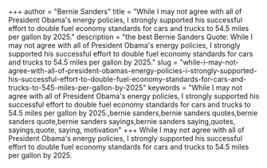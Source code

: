+++
author = "Bernie Sanders"
title = "While I may not agree with all of President Obama's energy policies, I strongly supported his successful effort to double fuel economy standards for cars and trucks to 54.5 miles per gallon by 2025."
description = "the best Bernie Sanders Quote: While I may not agree with all of President Obama's energy policies, I strongly supported his successful effort to double fuel economy standards for cars and trucks to 54.5 miles per gallon by 2025."
slug = "while-i-may-not-agree-with-all-of-president-obamas-energy-policies-i-strongly-supported-his-successful-effort-to-double-fuel-economy-standards-for-cars-and-trucks-to-545-miles-per-gallon-by-2025"
keywords = "While I may not agree with all of President Obama's energy policies, I strongly supported his successful effort to double fuel economy standards for cars and trucks to 54.5 miles per gallon by 2025.,bernie sanders,bernie sanders quotes,bernie sanders quote,bernie sanders sayings,bernie sanders saying,quotes, sayings,quote, saying, motivation"
+++
While I may not agree with all of President Obama's energy policies, I strongly supported his successful effort to double fuel economy standards for cars and trucks to 54.5 miles per gallon by 2025.
